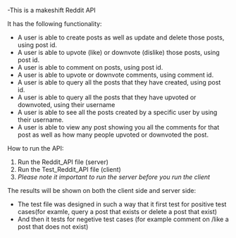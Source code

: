 -This is a makeshift Reddit API

It has the following functionality:
+ A user is able to create posts as well as update and delete those posts, using post id.
+ A user is able to upvote (like) or downvote (dislike) those posts, using post id.
+ A user is able to comment on posts, using post id.
+ A user is able to upvote or downvote comments, using comment id.
+ A user is able to query all the posts that they have created, using post id.
+ A user is able to query all the posts that they have upvoted or downvoted, using their username
+ A user is able to see all the posts created by a specific user by using their username.
+ A user is able to view any post showing you all the comments for that post as well as how many people upvoted or downvoted the post.

  
How to run the API:
1. Run the Reddit_API file (server)
2. Run the Test_Reddit_API file (client)
3.  *Please note it important to run the server before you run the client*
   
 The results will be shown on both the client side and server side:
+ The test file was designed in such a way that it first test for positive test cases(for examle, query a post that exists or delete a post that exist)
+ And then it tests for negetive test cases (for example comment on /like a post that does not exist)
